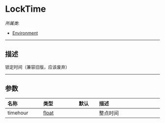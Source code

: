 # LockTime

*所属类*:
* [Environment](/Api/Classes/Build/Environment.md)
------------------------------------------------------------------------------------------
## 描述

锁定时间（兼容旧版，应该废弃）

------------------------------------------------------------------------------------------
## 参数

|<div style="width:100px">名称</div>|<div style="width:100px">类型</div>|<div style="width:50px">默认</div>|<div style="width:350px">描述</div>|
|:---|:---|:---|:---|
|timehour|[float](/Api/DataType/Number.md)||整点时间|
